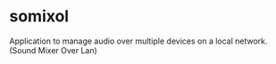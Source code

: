 # somixol
Application to manage audio over multiple devices on a local network. (Sound Mixer Over Lan)
